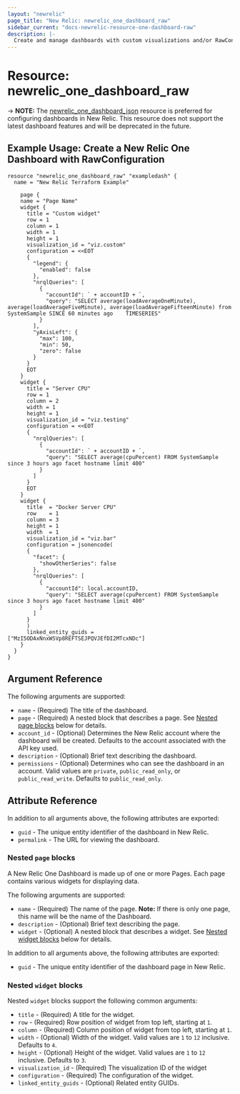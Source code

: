```yaml
---
layout: "newrelic"
page_title: "New Relic: newrelic_one_dashboard_raw"
sidebar_current: "docs-newrelic-resource-one-dashboard-raw"
description: |-
  Create and manage dashboards with custom visualizations and/or RawConfiguration in New Relic One.
---
```


# Resource: newrelic\_one\_dashboard\_raw

-> **NOTE:** The [newrelic_one_dashboard_json](one_dashboard_json.html) resource is preferred for configuring dashboards in New Relic. This resource does not support the latest dashboard features and will be deprecated in the future.

## Example Usage: Create a New Relic One Dashboard with RawConfiguration

```hcl
resource "newrelic_one_dashboard_raw" "exampledash" {
  name = "New Relic Terraform Example"

    page {
    name = "Page Name"
    widget {
      title = "Custom widget"
      row = 1
      column = 1
      width = 1
      height = 1
      visualization_id = "viz.custom"
      configuration = <<EOT
      {
        "legend": {
          "enabled": false
        },
        "nrqlQueries": [
          {
            "accountId": ` + accountID + `,
            "query": "SELECT average(loadAverageOneMinute), average(loadAverageFiveMinute), average(loadAverageFifteenMinute) from SystemSample SINCE 60 minutes ago    TIMESERIES"
          }
        ],
        "yAxisLeft": {
          "max": 100,
          "min": 50,
          "zero": false
        }
      }
      EOT
    }
    widget {
      title = "Server CPU"
      row = 1
      column = 2
      width = 1
      height = 1
      visualization_id = "viz.testing"
      configuration = <<EOT
      {
        "nrqlQueries": [
          {
            "accountId": ` + accountID + `,
            "query": "SELECT average(cpuPercent) FROM SystemSample since 3 hours ago facet hostname limit 400"
          }
        ]
      }
      EOT
    }
    widget {
      title  = "Docker Server CPU"
      row    = 1
      column = 3
      height = 1
      width  = 1
      visualization_id = "viz.bar"
      configuration = jsonencode(
      {
        "facet": {
          "showOtherSeries": false
        },
        "nrqlQueries": [
          {
            "accountId": local.accountID,
            "query": "SELECT average(cpuPercent) FROM SystemSample since 3 hours ago facet hostname limit 400"
          }
        ]
      }
      )
      linked_entity_guids = ["MzI5ODAxNnxWSVp8REFTSEJPQVJEfDI2MTcxNDc"]
    }
  }
}
```

## Argument Reference

The following arguments are supported:

- `name` - (Required) The title of the dashboard.
- `page` - (Required) A nested block that describes a page. See [Nested page blocks](#nested-page-blocks) below for details.
- `account_id` - (Optional) Determines the New Relic account where the dashboard will be created. Defaults to the account associated with the API key used.
- `description` - (Optional) Brief text describing the dashboard.
- `permissions` - (Optional) Determines who can see the dashboard in an account. Valid values are `private`, `public_read_only`, or `public_read_write`. Defaults to `public_read_only`.

## Attribute Reference

In addition to all arguments above, the following attributes are exported:

- `guid` - The unique entity identifier of the dashboard in New Relic.
- `permalink` - The URL for viewing the dashboard.

### Nested `page` blocks

A New Relic One Dashboard is made up of one or more Pages. Each page contains
various widgets for displaying data.

The following arguments are supported:

- `name` - (Required) The name of the page. **Note:** If there is only one page, this name will be the name of the Dashboard.
- `description` - (Optional) Brief text describing the page.
- `widget` - (Optional) A nested block that describes a widget. See [Nested widget blocks](#nested-widget-blocks) below for details.

In addition to all arguments above, the following attributes are exported:

- `guid` - The unique entity identifier of the dashboard page in New Relic.

### Nested `widget` blocks

Nested `widget` blocks support the following common arguments:

- `title` - (Required) A title for the widget.
- `row` - (Required) Row position of widget from top left, starting at `1`.
- `column` - (Required) Column position of widget from top left, starting at `1`.
- `width` - (Optional) Width of the widget. Valid values are `1` to `12` inclusive. Defaults to `4`.
- `height` - (Optional) Height of the widget. Valid values are `1` to `12` inclusive. Defaults to `3`.
- `visualization_id` - (Required) The visualization ID of the widget
- `configuration` - (Required) The configuration of the widget.
- `linked_entity_guids` - (Optional) Related entity GUIDs.
